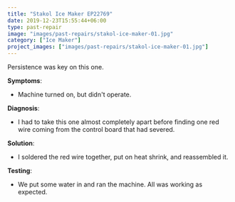 ```yaml
---
title: "Stakol Ice Maker EP22769"
date: 2019-12-23T15:55:44+06:00
type: past-repair
image: "images/past-repairs/stakol-ice-maker-01.jpg"
category: ["Ice Maker"]
project_images: ["images/past-repairs/stakol-ice-maker-01.jpg"]
---
```


Persistence was key on this one.

**Symptoms**:
- Machine turned on, but didn't operate.

**Diagnosis**:
- I had to take this one almost completely apart before finding one red wire coming from the control board that had severed.

**Solution**:
- I soldered the red wire together, put on heat shrink, and reassembled it.

**Testing**:
- We put some water in and ran the machine. All was working as expected.